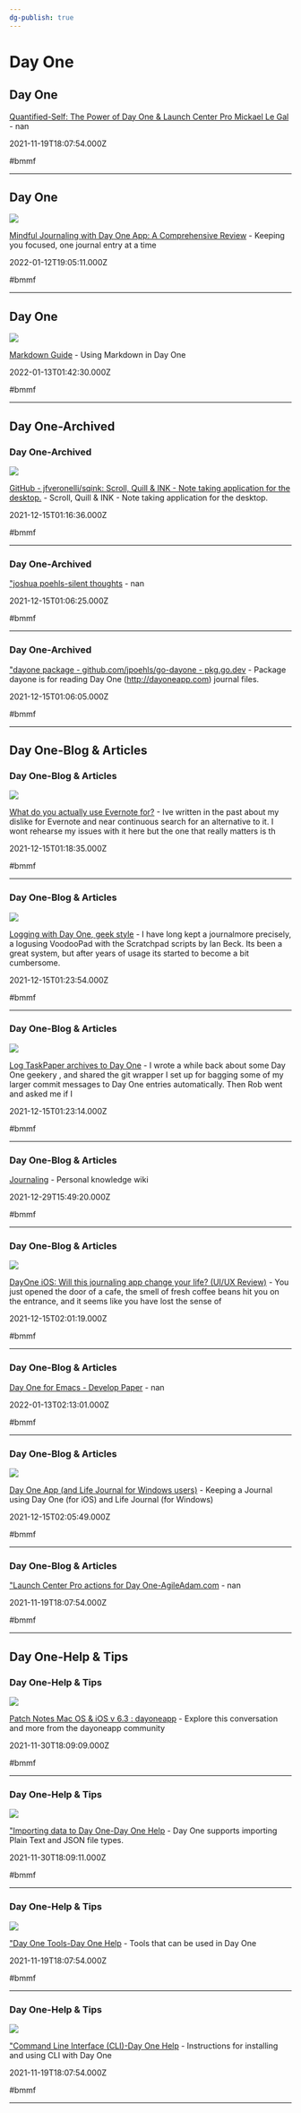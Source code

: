 ```yaml
---
dg-publish: true
---
```


# Day One

## Day One

[Quantified-Self: The Power of Day One & Launch Center Pro Mickael Le Gal](http://www.mickaellegal.com/blog/2014/3/31/day-one-launch-center-pro) - nan

2021-11-19T18:07:54.000Z

#bmmf

---

## Day One

![](https://miro.medium.com/v2/resize:fit:1200/1*1iiIrtlL-4Kfx07tvkeQqQ.jpeg)

[Mindful Journaling with Day One App: A Comprehensive Review](https://rsci.app.link/k5BJ77CsLmb?_p=c71029c19f1c6df4fc1c87) - Keeping you focused, one journal entry at a time

2022-01-12T19:05:11.000Z

#bmmf

---

## Day One

![](https://149636932.v2.pressablecdn.com/wp-content/uploads/2021/12/ScreenShot2021-08-17at12.15.18PM.png)

[Markdown Guide](https://dayoneapp.com/guides/tips-and-tutorials/markdown-guide) - Using Markdown in Day One

2022-01-13T01:42:30.000Z

#bmmf

---

## Day One-Archived

### Day One-Archived

![](https://opengraph.githubassets.com/01daaef07a529dc3e24249bdb21c448cd341c1791b55f43a4c6f301eeb1fdfe3/jfveronelli/sqink)

[GitHub - jfveronelli/sqink: Scroll, Quill & INK - Note taking application for the desktop.](https://github.com/jfveronelli/sqink) - Scroll, Quill & INK - Note taking application for the desktop.

2021-12-15T01:16:36.000Z

#bmmf

---

### Day One-Archived

["joshua poehls-silent thoughts](https://joshua.poehls.me/2015/03/dayone-golang-package) - nan

2021-12-15T01:06:25.000Z

#bmmf

---

### Day One-Archived

["dayone package - github.com/jpoehls/go-dayone - pkg.go.dev](https://pkg.go.dev/github.com/jpoehls/go-dayone) - Package dayone is for reading Day One (http://dayoneapp.com) journal files.

2021-12-15T01:06:05.000Z

#bmmf

---

## Day One-Blog & Articles

### Day One-Blog & Articles

![](https://markcarrigan.files.wordpress.com/2014/09/photo-1.png)

[What do you actually use Evernote for?](https://markcarrigan.net/2014/09/21/what-do-you-use-evernote-for) - Ive written in the past about my dislike for Evernote and near continuous search for an alternative to it. I wont rehearse my issues with it here but the one that really matters is th

2021-12-15T01:18:35.000Z

#bmmf

---

### Day One-Blog & Articles

![](https://cdn3.brettterpstra.com/images/mepic_fb.jpg)

[Logging with Day One, geek style](https://brettterpstra.com/2012/01/16/logging-with-day-one-geek-style) - I have long kept a journalmore precisely, a logusing VoodooPad with the Scratchpad scripts by Ian Beck. Its been a great system, but after years of usage its started to become a bit cumbersome.

2021-12-15T01:23:54.000Z

#bmmf

---

### Day One-Blog & Articles

![](https://cdn3.brettterpstra.com/images/mepic_fb.jpg)

[Log TaskPaper archives to Day One](https://brettterpstra.com/2012/02/23/log-taskpaper-archives-to-day-one) - I wrote a while back about some Day One geekery , and shared the git wrapper I set up for bagging some of my larger commit messages to Day One entries automatically. Then Rob went and asked me if I

2021-12-15T01:23:14.000Z

#bmmf

---

### Day One-Blog & Articles

[Journaling](https://wiki.nikiv.dev/life/journaling) - Personal knowledge wiki

2021-12-29T15:49:20.000Z

#bmmf

---

### Day One-Blog & Articles

![](https://miro.medium.com/v2/resize:fit:1200/1*xbzLWYkTJno26jw5wy9DqQ.png)

[DayOne iOS: Will this journaling app change your life? (UI/UX Review)](https://uxplanet.org/dayone-ios-will-this-journaling-app-change-your-life-ui-ux-review-f81e2da6f125?gi=166926ba41cc) - You just opened the door of a cafe, the smell of fresh coffee beans hit you on the entrance, and it seems like you have lost the sense of

2021-12-15T02:01:19.000Z

#bmmf

---

### Day One-Blog & Articles

[Day One for Emacs - Develop Paper](https://developpaper.com/day-one-for-emacs) - nan

2022-01-13T02:13:01.000Z

#bmmf

---

### Day One-Blog & Articles

![](https://nebulous.files.wordpress.com/2014/12/lj-main-copper-v1-min.png)

[Day One App (and Life Journal for Windows users)](https://nebulous.wordpress.com/2014/11/27/day-one-app-and-do-journal-for-windows-users) - Keeping a Journal using Day One (for iOS) and Life Journal (for Windows)

2021-12-15T02:05:49.000Z

#bmmf

---

### Day One-Blog & Articles

["Launch Center Pro actions for Day One-AgileAdam.com](https://agileadam.com/2016/02/launch-center-pro-actions-for-day-one) - nan

2021-11-19T18:07:54.000Z

#bmmf

---

## Day One-Help & Tips

### Day One-Help & Tips

![](https://share.redd.it/preview/comment/gytnmg0)

[Patch Notes Mac OS & iOS v 6.3 : dayoneapp](https://www.reddit.com/r/dayoneapp/comments/ngcsig/comment/gytnmg0?context=1) - Explore this conversation and more from the dayoneapp community

2021-11-30T18:09:09.000Z

#bmmf

---

### Day One-Help & Tips

![](https://149636932.v2.pressablecdn.com/wp-content/uploads/2021/12/ScreenShot2021-10-06at11.00.58AM.png)

["Importing data to Day One-Day One Help](https://dayoneapp.com/guides/settings/importing-data-to-day-one) - Day One supports importing Plain Text and JSON file types.

2021-11-30T18:09:11.000Z

#bmmf

---

### Day One-Help & Tips

![](https://i0.wp.com/dayoneapp.com/wp-content/uploads/2022/12/day-one-gift-certificate.png?fit=1600%2C900&quality=80&ssl=1)

["Day One Tools-Day One Help](https://dayoneapp.com/guides/tips-and-tutorials/day-one-tools) - Tools that can be used in Day One

2021-11-19T18:07:54.000Z

#bmmf

---

### Day One-Help & Tips

![](https://i0.wp.com/dayoneapp.com/wp-content/uploads/2022/12/day-one-gift-certificate.png?fit=1600%2C900&quality=80&ssl=1)

["Command Line Interface (CLI)-Day One Help](https://dayoneapp.com/guides/tips-and-tutorials/command-line-interface-cli) - Instructions for installing and using CLI with Day One

2021-11-19T18:07:54.000Z

#bmmf

---
